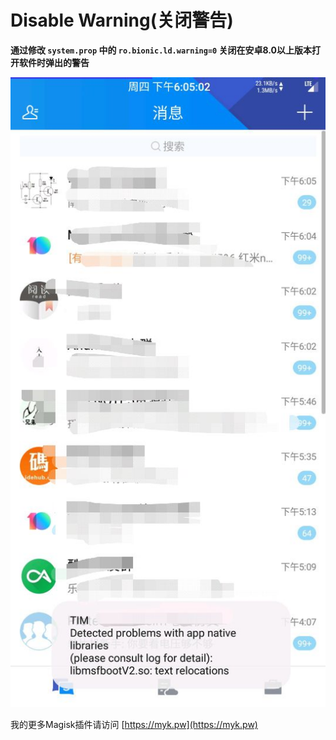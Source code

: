 # Disable Warning(关闭警告)

**通过修改 `system.prop` 中的 `ro.bionic.ld.warning=0` 关闭在安卓8.0以上版本打开软件时弹出的警告** 

![TIM](https://raw.githubusercontent.com/hais1992/Magisk-DisableWarning/master/tim.jpg "TIM 的警告")

我的更多Magisk插件请访问 [https://myk.pw](https://myk.pw)
